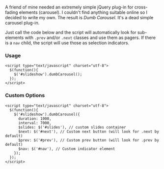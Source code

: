 A friend of mine needed an extremely simple jQuery plug-in for cross-fading elements (carousel). I couldn't find anything suitable online so I decided to write my own. The result is *Dumb Carousel*. It's a dead simple carousel plug-in.

Just call the code below and the script will automatically look for sub-elements with ```.prev``` and/or ```.next``` classes and use them as pagers. If there is a ```nav``` child, the script will use those as selection indicators.

### Usage

```
<script type="text/javascript" charset="utf-8">
  $(function(){
    $('#slideshow').dumbCarousel();
  });
</script>
```

### Custom Options

```
<script type="text/javascript" charset="utf-8">
  $(function(){
    $('#slideshow').dumbCarousel({
      duration: 1000,
      interval: 7000,
      $slides: $('#slides'), // custom slides container
      $next: $('#next'), // Custom next button (will look for .next by default)
      $prev: $('#prev'), // Custom prev button (will look for .prev by default)
      $nav: $('#nav'), // Custom indicator element
    });
  });
</script>
```